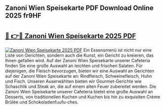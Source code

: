 ## Zanoni Wien Speisekarte PDF Download Online 2025 fr9HF

# <h2><a href="http://gcbtrq.nevu.top/?p=Zanoni+Wien+Speisekarte">🔗 👉🔴 Zanoni Wien Speisekarte 2025 PDF</a></h2>

[![Zanoni Wien Speisekarte 2025 PDF](https://i.imgur.com/dBaPXMq.png)](http://gcbtrq.nevu.top/?p=Zanoni+Wien+Speisekarte)
Ein Essensmenü ist nicht nur eine Liste von Gerichten, sondern auch die Kunst, ein Gericht zu kreieren, das Ihnen gefallen wird. Auf der Zanoni Wien Speisekarte unserer Cafeteria finden Sie eine große Auswahl an leichten und frischen Salaten. Für diejenigen, die Fleisch bevorzugen, bieten wir eine Auswahl an Gerichten auf der Zanoni Wien Speisekarte an: Rindfleisch, Schweinefleisch, Huhn und Fisch. Unseren Auserwählten bieten wir Gourmet-Gerichte wie Schaschlik und Steak an, die auf einem alten Feuer zubereitet werden. Die Zanoni Wien Speisekarte unserer Cafeteria bietet eine große Auswahl an Desserts, von traditionellen Kuchen und Kuchen bis hin zu exquisiten Crème Brûlée und Schokoladenfuufu-ches.
